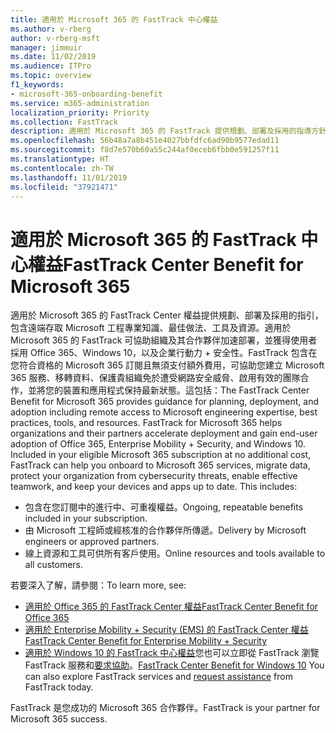 ```yaml
---
title: 適用於 Microsoft 365 的 FastTrack 中心權益
ms.author: v-rberg
author: v-rberg-msft
manager: jimmuir
ms.date: 11/02/2019
ms.audience: ITPro
ms.topic: overview
f1_keywords:
- microsoft-365-onboarding-benefit
ms.service: m365-administration
localization_priority: Priority
ms.collection: FastTrack
description: 適用於 Microsoft 365 的 FastTrack 提供規劃、部署及採用的指導方針，包含遠端存取 Microsoft 工程專業知識、最佳做法、工具及資源。適用於 Microsoft 365 的 FastTrack 可協助組織及其合作夥伴加速部署，並獲得使用者採用 Office 365、Windows 10，以及企業行動力 + 安全性。
ms.openlocfilehash: 56b48a7a8b451e4027bbfdfc6ad90b9577edad11
ms.sourcegitcommit: f8d7e570b60a55c244af0eceb6fbb0e591257f11
ms.translationtype: HT
ms.contentlocale: zh-TW
ms.lasthandoff: 11/01/2019
ms.locfileid: "37921471"
---
```

# <a name="fasttrack-center-benefit-for-microsoft-365"></a><span data-ttu-id="6563d-104">適用於 Microsoft 365 的 FastTrack 中心權益</span><span class="sxs-lookup"><span data-stu-id="6563d-104">FastTrack Center Benefit for Microsoft 365</span></span>

<span data-ttu-id="6563d-p102">適用於 Microsoft 365 的 FastTrack Center 權益提供規劃、部署及採用的指引，包含遠端存取 Microsoft 工程專業知識、最佳做法、工具及資源。適用於 Microsoft 365 的 FastTrack 可協助組織及其合作夥伴加速部署，並獲得使用者採用 Office 365、Windows 10，以及企業行動力 + 安全性。FastTrack 包含在您符合資格的 Microsoft 365 訂閱且無須支付額外費用，可協助您建立 Microsoft 365 服務、移轉資料、保護貴組織免於遭受網路安全威脅、啟用有效的團隊合作，並將您的裝置和應用程式保持最新狀態。這包括：</span><span class="sxs-lookup"><span data-stu-id="6563d-p102">The FastTrack Center Benefit for Microsoft 365 provides guidance for planning, deployment, and adoption including remote access to Microsoft engineering expertise, best practices, tools, and resources. FastTrack for Microsoft 365 helps organizations and their partners accelerate deployment and gain end-user adoption of Office 365, Enterprise Mobility + Security, and Windows 10. Included in your eligible Microsoft 365 subscription at no additional cost, FastTrack can help you onboard to Microsoft 365 services, migrate data, protect your organization from cybersecurity threats, enable effective teamwork, and keep your devices and apps up to date. This includes:</span></span>

- <span data-ttu-id="6563d-109">包含在您訂閱中的進行中、可重複權益。</span><span class="sxs-lookup"><span data-stu-id="6563d-109">Ongoing, repeatable benefits included in your subscription.</span></span>
- <span data-ttu-id="6563d-110">由 Microsoft 工程師或經核准的合作夥伴所傳遞。</span><span class="sxs-lookup"><span data-stu-id="6563d-110">Delivery by Microsoft engineers or approved partners.</span></span>
- <span data-ttu-id="6563d-111">線上資源和工具可供所有客戶使用。</span><span class="sxs-lookup"><span data-stu-id="6563d-111">Online resources and tools available to all customers.</span></span>
  
<span data-ttu-id="6563d-112">若要深入了解，請參閱：</span><span class="sxs-lookup"><span data-stu-id="6563d-112">To learn more, see:</span></span>

- [<span data-ttu-id="6563d-113">適用於 Office 365 的 FastTrack Center 權益</span><span class="sxs-lookup"><span data-stu-id="6563d-113">FastTrack Center Benefit for Office 365</span></span>](O365-fasttrack-benefit-for-office-365.md) 
- [<span data-ttu-id="6563d-114">適用於 Enterprise Mobility + Security (EMS) 的 FastTrack Center 權益</span><span class="sxs-lookup"><span data-stu-id="6563d-114">FastTrack Center Benefit for Enterprise Mobility + Security</span></span>](EMS-fasttrack-benefit-for-EMS.md)
- <span data-ttu-id="6563d-115">[適用於 Windows 10 的 FastTrack 中心權益](Win-10-fasttrack-benefit-for-Windows-10.md)您也可以立即從 FastTrack 瀏覽 FastTrack 服務和[要求協助](https://go.microsoft.com/fwlink/p/?LinkId=2003903)。</span><span class="sxs-lookup"><span data-stu-id="6563d-115">[FastTrack Center Benefit for Windows 10](Win-10-fasttrack-benefit-for-Windows-10.md) You can also explore FastTrack services and [request assistance](https://go.microsoft.com/fwlink/p/?LinkId=2003903) from FastTrack today.</span></span>

<span data-ttu-id="6563d-116">FastTrack 是您成功的 Microsoft 365 合作夥伴。</span><span class="sxs-lookup"><span data-stu-id="6563d-116">FastTrack is your partner for Microsoft 365 success.</span></span>
  
  

 